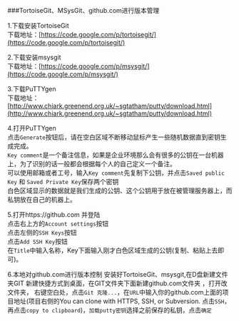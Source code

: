 ###TortoiseGit、MSysGit、github.com进行版本管理

1.下载安装TortoiseGit     
下载地址：[https://code.google.com/p/tortoisegit/](https://code.google.com/p/tortoisegit/)

2.下载安装msysgit   
下载地址：[https://code.google.com/p/msysgit/](https://code.google.com/p/msysgit/)

3.下载PuTTYgen    
下载地址：[http://www.chiark.greenend.org.uk/~sgtatham/putty/download.html](http://www.chiark.greenend.org.uk/~sgtatham/putty/download.html)

4.打开PuTTYgen    
点击`Generate`按钮后，请在空白区域不断移动鼠标产生一些随机数据直到密钥生成完成。      
`Key comment`是一个备注信息，如果是企业环境那么会有很多的公钥在一台机器上，为了识别的话一般都会根据每个人的自己定义一个备注。    
可以使用邮箱或者工号，输入`Key comment`先复制下公钥，并点击`Saved public Key` 和 `Saved Private Key`保存两个密钥    
白色区域显示的数据就是我们生成的公钥、这个公钥用于放在被管理服务器上，而私钥放在自己的机器上。    

5.打开https://github.com 并登陆     
点击右上方的`Account settings`按钮     
点击左侧的`SSH Keys`按钮    
点击`Add SSH Key`按钮   
在`Title`中输入名称，Key下面输入刚才白色区域生成的公钥(复制、粘贴上去即可)。  

6.本地对github.com进行版本控制
安装好TortoiseGit、msysgit,在D盘新建文件夹GIT 新建快捷方式到桌面，在GIT文件夹下面新建github.com文件夹 ，打开改文件夹，
右键空白处，点击`Git 克隆...`，在`URL`中输入你的github.com上面的项目地址(项目右侧的You can clone with HTTPS, SSH, or Subversion.  点击`SSH`，再点击`copy to clipboard`)，`加载putty密钥`选择之前保存的私钥，点击`确定`
